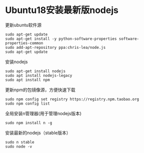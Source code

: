 # Ubuntu18安装最新版nodejs

更新ubuntu软件源
```
sudo apt-get update
sudo apt-get install -y python-software-properties software-properties-common
sudo add-apt-repository ppa:chris-lea/node.js
sudo apt-get update
```

安装nodejs
```
sudo apt-get install nodejs
sudo apt install nodejs-legacy
sudo apt install npm
```

更新npm的包镜像源，方便快速下载
```
sudo npm config set registry https://registry.npm.taobao.org
sudo npm config list
```

全局安装n管理器(用于管理nodejs版本)
```
sudo npm install n -g
```

安装最新的nodejs（stable版本）
```
sudo n stable
sudo node -v
```
